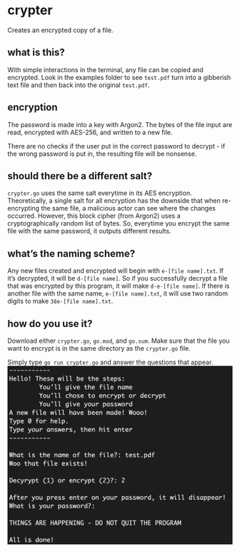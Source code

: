 # crypter
Creates an encrypted copy of a file. 

## what is this? 
With simple interactions in the terminal, any file can be copied and encrypted. 
Look in the examples folder to see `test.pdf` turn into a gibberish text file and then back into the original `test.pdf`. 

## encryption
The password is made into a key with Argon2. The bytes of the file input are read, encrypted with AES-256, and written to a new file. 

There are no checks if the user put in the correct password to decrypt - if the wrong password is put in, the resulting file will be nonsense. 

## should there be a different salt?
`crypter.go` uses the same salt everytime in its AES encryption. Theoretically, a single salt for all encryption has the downside that when re-encrypting the same file, a malicious actor can see where the changes occurred. However, this block cipher (from Argon2) uses a cryptographically random list of bytes. So, everytime you encrypt the same file with the same password, it outputs different results.

## what’s the naming scheme?
Any new files created and encrypted will begin with `e-[file name].txt`. If it’s decrypted, it will be `d-[file name]`. So if you successfully decrypt a file that was encrypted by this program, it will make `d-e-[file name]`. If there is another file with the same name, `e-[file name].txt`, it will use two random digits to make `38e-[file name].txt`. 

## how do you use it?
Download either `crypter.go`, `go.mod`, and `go.sum`. Make sure that the file you want to encrypt is in the same directory as the `crypter.go` file. 

Simply type `go run crypter.go` and answer the questions that appear.
![Example of encrypting a file. Done in terminal interactions. First the user gives the file name (here is test.pdf). Then the user chooses to encrypt or decrypt (here encrypt is chosen). Then the user gives their password. The password is deleted from the terminal. Then the success message is printed](https://github.com/ksharnoff/crypter/blob/main/examples/encryption_example.png)
